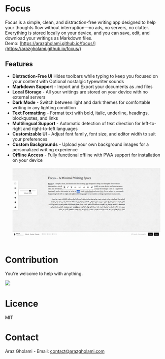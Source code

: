 # Focus
Focus is a simple, clean, and distraction-free writing app designed to help your thoughts flow without interruption—no ads, no servers, no clutter. Everything is stored locally on your device, and you can save, edit, and download your writings as Markdown files.
<br>
Demo: [https://arazgholami.github.io/focus/](https://arazgholami.github.io/focus/)

## Features
* **Distraction-Free UI** Hides toolbars while typing to keep you focused on your content with Optional nostalgic typewriter sounds
* **Markdown Support** - Import and Export your documents as .md files
* **Local Storage** - All your writings are stored on your device with no external servers
* **Dark Mode** - Switch between light and dark themes for comfortable writing in any lighting condition
* **Text Formatting** - Format text with bold, italic, underline, headings, blockquotes, and links
* **Multilingual Support** - Automatic detection of text direction for left-to-right and right-to-left languages
* **Customizable UI** - Adjust font family, font size, and editor width to suit your preferences
* **Custom Backgrounds** - Upload your own background images for a personalized writing experience
* **Offline Access** - Fully functional offline with PWA support for installation on your device
<br><br>
![Focus](screenshot.png)
<br><br>
# Contribution
You're welcome to help with anything.

<a href="https://buymeacoffee.com/arazgholami"><img src="https://cdn.buymeacoffee.com/buttons/v2/default-yellow.png" width="200" /></a>

# Licence
MIT

# Contact
Araz Gholami - Email: contact@arazgholami.com